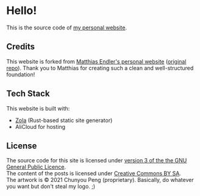 # Hello!

This is the source code of [my personal website](https://chunyoupeng.tech). 

## Credits

This website is forked from [Matthias Endler's personal website](https://endler.dev) ([original repo](https://github.com/mre/endler.dev)). Thank you to Matthias for creating such a clean and well-structured foundation!

## Tech Stack

This website is built with:
- [Zola](https://www.getzola.org/) (Rust-based static site generator)
- AliCloud for hosting

## License

The source code for this site is licensed under [version 3 of the the GNU
General Public Licence](https://www.gnu.org/licenses/gpl-3.0.en.html).  
The content of the posts is licensed under [Creative Commons BY
SA](https://creativecommons.org/licenses/by-sa/3.0/).  
The artwork is &copy; 2021 Chunyou Peng (proprietary). Basically, do whatever
you want but don't steal my logo. ;)
